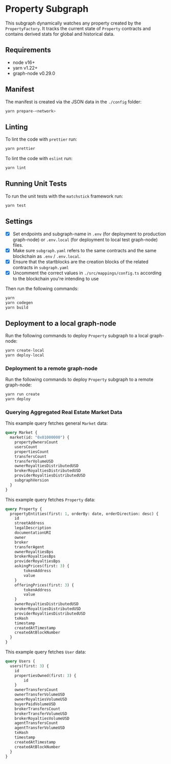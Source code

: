 # Property Subgraph

This subgraph dynamically watches any property created by the `PropertyFactory`. It tracks the current state of `Property` contracts and contains derived stats for global and historical data.

## Requirements

- node v16+
- yarn v1.22+
- graph-node v0.29.0

## Manifest

The manifest is created via the JSON data in the `./config` folder:

```sh
yarn prepare-<network>
```

## Linting

To lint the code with `prettier` run:

```sh
yarn prettier
```

To lint the code with `eslint` run:

```sh
yarn lint
```

## Running Unit Tests

To run the unit tests with the `matchstick` framework run:

```sh
yarn test
```

## Settings

- [x] Set endpoints and subgraph-name in `.env` (for deployment to production graph-node) or `.env.local` (for deployment to local test graph-node) files.
- [x] Make sure `subgraph.yaml` refers to the same contracts and the same blockchain as `.env` / `.env.local`.
- [x] Ensure that the startblocks are the creation blocks of the related contracts in `subgraph.yaml`
- [x] Uncomment the correct values in `./src/mappings/config.ts` according to the blockchain you're intending to use

Then run the following commands:

```sh
yarn
yarn codegen
yarn build
```

## Deployment to a local graph-node

Run the following commands to deploy `Property` subgraph to a local graph-node:

```sh
yarn create-local
yarn deploy-local
```

### Deployment to a remote graph-node

Run the following commands to deploy `Property` subgraph to a remote graph-node:

```sh
yarn run create
yarn deploy
```

### Querying Aggregated Real Estate Market Data

This example query fetches general `Market` data:

```graphql
query Market {
  market(id: "0x01000000") {
    propertyOwnersCount
    usersCount
    propertiesCount
    transfersCount
    transferVolumeUSD
    ownerRoyaltiesDistributedUSD
    brokerRoyaltiesDistributedUSD
    providerRoyaltiesDistributedUSD
    subgraphVersion
  }
}
```

This example query fetches `Property` data:

```graphql
query Property {
  propertyEntities(first: 1, orderBy: date, orderDirection: desc) {
    id
    streetAddress
    legalDescription
    documentationURI
    owner
    broker
    transferAgent
    ownerRoyaltiesBps
    brokerRoyaltiesBps
    providerRoyaltiesBps
    askingPrices(first: 3) {
        tokenAddress
        value
    }
    offeringPrices(first: 3) {
        tokenAddress
        value
    }
    ownerRoyaltiesDistributedUSD
    brokerRoyaltiesDistributedUSD
    providerRoyaltiesDistributedUSD
    txHash
    timestamp
    createdAtTimestamp
    createdAtBlockNumber
  }
}
```

This example query fetches `User` data:

```graphql
query Users {
  users(first: 3) {
    id
    propertiesOwned(first: 3) {
        id
    }
    ownerTransfersCount
    ownerTransferVolumeUSD
    ownerRoyaltiesVolumeUSD
    buyerPaidVolumeUSD
    brokerTransfersCount
    brokerTransferVolumeUSD
    brokerRoyaltiesVolumeUSD
    agentTransfersCount
    agentTransferVolumeUSD
    txHash
    timestamp
    createdAtTimestamp
    createdAtBlockNumber
  }
}
```


